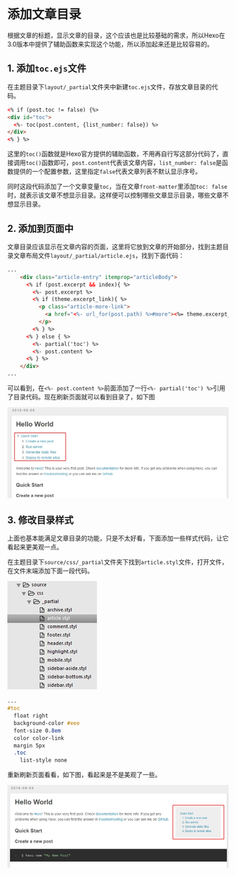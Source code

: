 # 添加文章目录
根据文章的标题，显示文章的目录，这个应该也是比较基础的需求，所以Hexo在3.0版本中提供了辅助函数来实现这个功能，所以添加起来还是比较容易的。

## 1. 添加`toc.ejs`文件
在主题目录下`layout/_partial`文件夹中新建`toc.ejs`文件，存放文章目录的代码。

```html
<% if (post.toc != false) {%>
<div id="toc">
  <%- toc(post.content, {list_number: false}) %>
</div>
<% } %>
```

这里的`toc()`函数就是Hexo官方提供的辅助函数，不用再自行写这部分代码了，直接调用`toc()`函数即可，`post.content`代表该文章内容，`list_number: false`是函数提供的一个配置参数，这里指定`false`代表文章列表不默认显示序号。

同时这段代码添加了一个文章变量`toc`，当在文章`front-matter`里添加`toc: false`时，就表示该文章不想显示目录。这样便可以控制哪些文章显示目录，哪些文章不想显示目录。

## 2. 添加到页面中
文章目录应该显示在文章内容的页面，这里将它放到文章的开始部分，找到主题目录文章布局文件`layout/_partial/article.ejs`，找到下面代码：

```html
...
    <div class="article-entry" itemprop="articleBody">
      <% if (post.excerpt && index){ %>
        <%- post.excerpt %>
        <% if (theme.excerpt_link){ %>
          <p class="article-more-link">
            <a href="<%- url_for(post.path) %>#more"><%= theme.excerpt_link %></a>
          </p>
        <% } %>
      <% } else { %>
        <%- partial('toc') %>
        <%- post.content %>
      <% } %>
    </div>
...
```

可以看到，在`<%- post.content %>`前面添加了一行`<%- partial('toc') %>`引用了目录代码。现在刷新页面就可以看到目录了，如下图

![](./image/2016-08-25-14-36-15.jpg)

## 3. 修改目录样式
上面也基本能满足文章目录的功能，只是不太好看，下面添加一些样式代码，让它看起来更美观一点。

在主题目录下`source/css/_partial`文件夹下找到`article.styl`文件，打开文件，在文件末端添加下面一段代码。

![](./image/2016-08-25-14-41-32.jpg)


```css
...
#toc
  float right
  background-color #eee
  font-size 0.8em
  color color-link
  margin 5px
  .toc
    list-style none
```

重新刷新页面看看，如下图，看起来是不是美观了一些。

![](./image/2016-08-25-14-44-00.jpg)
